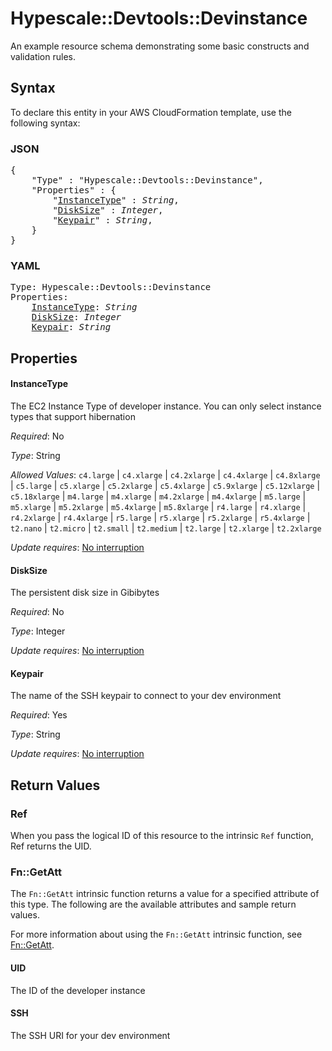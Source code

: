 # Hypescale::Devtools::Devinstance

An example resource schema demonstrating some basic constructs and validation rules.

## Syntax

To declare this entity in your AWS CloudFormation template, use the following syntax:

### JSON

<pre>
{
    "Type" : "Hypescale::Devtools::Devinstance",
    "Properties" : {
        "<a href="#instancetype" title="InstanceType">InstanceType</a>" : <i>String</i>,
        "<a href="#disksize" title="DiskSize">DiskSize</a>" : <i>Integer</i>,
        "<a href="#keypair" title="Keypair">Keypair</a>" : <i>String</i>,
    }
}
</pre>

### YAML

<pre>
Type: Hypescale::Devtools::Devinstance
Properties:
    <a href="#instancetype" title="InstanceType">InstanceType</a>: <i>String</i>
    <a href="#disksize" title="DiskSize">DiskSize</a>: <i>Integer</i>
    <a href="#keypair" title="Keypair">Keypair</a>: <i>String</i>
</pre>

## Properties

#### InstanceType

The EC2 Instance Type of developer instance. You can only select instance types that support hibernation

_Required_: No

_Type_: String

_Allowed Values_: <code>c4.large</code> | <code>c4.xlarge</code> | <code>c4.2xlarge</code> | <code>c4.4xlarge</code> | <code>c4.8xlarge</code> | <code>c5.large</code> | <code>c5.xlarge</code> | <code>c5.2xlarge</code> | <code>c5.4xlarge</code> | <code>c5.9xlarge</code> | <code>c5.12xlarge</code> | <code>c5.18xlarge</code> | <code>m4.large</code> | <code>m4.xlarge</code> | <code>m4.2xlarge</code> | <code>m4.4xlarge</code> | <code>m5.large</code> | <code>m5.xlarge</code> | <code>m5.2xlarge</code> | <code>m5.4xlarge</code> | <code>m5.8xlarge</code> | <code>r4.large</code> | <code>r4.xlarge</code> | <code>r4.2xlarge</code> | <code>r4.4xlarge</code> | <code>r5.large</code> | <code>r5.xlarge</code> | <code>r5.2xlarge</code> | <code>r5.4xlarge</code> | <code>t2.nano</code> | <code>t2.micro</code> | <code>t2.small</code> | <code>t2.medium</code> | <code>t2.large</code> | <code>t2.xlarge</code> | <code>t2.2xlarge</code>

_Update requires_: [No interruption](https://docs.aws.amazon.com/AWSCloudFormation/latest/UserGuide/using-cfn-updating-stacks-update-behaviors.html#update-no-interrupt)

#### DiskSize

The persistent disk size in Gibibytes

_Required_: No

_Type_: Integer

_Update requires_: [No interruption](https://docs.aws.amazon.com/AWSCloudFormation/latest/UserGuide/using-cfn-updating-stacks-update-behaviors.html#update-no-interrupt)

#### Keypair

The name of the SSH keypair to connect to your dev environment

_Required_: Yes

_Type_: String

_Update requires_: [No interruption](https://docs.aws.amazon.com/AWSCloudFormation/latest/UserGuide/using-cfn-updating-stacks-update-behaviors.html#update-no-interrupt)

## Return Values

### Ref

When you pass the logical ID of this resource to the intrinsic `Ref` function, Ref returns the UID.

### Fn::GetAtt

The `Fn::GetAtt` intrinsic function returns a value for a specified attribute of this type. The following are the available attributes and sample return values.

For more information about using the `Fn::GetAtt` intrinsic function, see [Fn::GetAtt](https://docs.aws.amazon.com/AWSCloudFormation/latest/UserGuide/intrinsic-function-reference-getatt.html).

#### UID

The ID of the developer instance

#### SSH

The SSH URI for your dev environment

